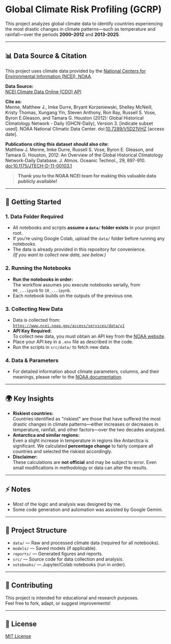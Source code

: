 # Global Climate Risk Profiling (GCRP)

This project analyzes global climate data to identify countries experiencing the most drastic changes in climate patterns—such as temperature and rainfall—over the periods **2000–2012** and **2013–2025**.

---

## 📊 Data Source & Citation

This project uses climate data provided by the [National Centers for Environmental Information (NCEI), NOAA](https://www.ncei.noaa.gov/).

**Data Source:**  
[NCEI Climate Data Online (CDO) API](https://www.ncei.noaa.gov/access/services/data/v1)

**Cite as:**  
Menne, Matthew J., Imke Durre, Bryant Korzeniewski, Shelley McNeill, Kristy Thomas, Xungang Yin, Steven Anthony, Ron Ray, Russell S. Vose, Byron E.Gleason, and Tamara G. Houston (2012): Global Historical Climatology Network - Daily (GHCN-Daily), Version 3. [indicate subset used]. NOAA National Climatic Data Center. doi:[10.7289/V5D21VHZ](https://doi.org/10.7289/V5D21VHZ) [access date].

**Publications citing this dataset should also cite:**  
Matthew J. Menne, Imke Durre, Russell S. Vose, Byron E. Gleason, and Tamara G. Houston, 2012: An Overview of the Global Historical Climatology Network-Daily Database. J. Atmos. Oceanic Technol., 29, 897-910. [doi:10.1175/JTECH-D-11-00103.1](https://doi.org/10.1175/JTECH-D-11-00103.1)

> **Thank you to the NOAA NCEI team for making this valuable data publicly available!**

---

## 🚀 Getting Started

### 1. **Data Folder Required**
- All notebooks and scripts **assume a `data/` folder exists** in your project root.
- If you’re using Google Colab, upload the `data/` folder before running any notebooks.
- The data is already provided in this repository for convenience.  
  *(If you want to collect new data, see below.)*

### 2. **Running the Notebooks**
- **Run the notebooks in order:**  
  The workflow assumes you execute notebooks serially, from `00_...ipynb` to `10_...ipynb`.
- Each notebook builds on the outputs of the previous one.

### 3. **Collecting New Data**
- Data is collected from:  
  [`https://www.ncei.noaa.gov/access/services/data/v1`](https://www.ncei.noaa.gov/access/services/data/v1)
- **API Key Required:**  
  To collect new data, you must obtain an API key from the [NOAA website](https://www.ncdc.noaa.gov/cdo-web/token).
- Place your API key in a `.env` file as described in the code.
- Run the scripts in `src/data/` to fetch new data.

### 4. **Data & Parameters**
- For detailed information about climate parameters, columns, and their meanings, please refer to the [NOAA documentation](https://www.ncei.noaa.gov/support/access-data-service-api-user-documentation).

---

## 🌍 Key Insights

- **Riskiest countries:**  
  Countries identified as "riskiest" are those that have suffered the most drastic changes in climate patterns—either increases or decreases in temperature, rainfall, and other factors—over the two decades analyzed.
- **Antarctica and similar regions:**  
  Even a slight increase in temperature in regions like Antarctica is significant. We calculated **percentage change** to fairly compare all countries and selected the riskiest accordingly.
- **Disclaimer:**  
  These calculations are **not official** and may be subject to error. Even small modifications in methodology or data can alter the results.

---

## ⚡️ Notes

- Most of the logic and analysis was designed by me.
- Some code generation and automation was assisted by Google Gemini.

---

## 📂 Project Structure

- `data/` — Raw and processed climate data (required for all notebooks).
- `models/` — Saved models (if applicable).
- `reports/` — Generated figures and reports.
- `src/` — Source code for data collection and analysis.
- `notebooks/` — Jupyter/Colab notebooks (run in order).

---

## 📢 Contributing

This project is intended for educational and research purposes.  
Feel free to fork, adapt, or suggest improvements!

---

## 📜 License

[MIT License](LICENSE)